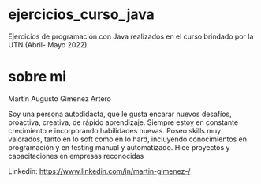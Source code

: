 # ejercicios_curso_java
Ejercicios de programación con Java realizados en el curso brindado por la UTN (Abril- Mayo 2022)

# sobre mi
Martín Augusto Gimenez Artero

Soy una persona autodidacta, que le gusta encarar nuevos
desafíos, proactiva, creativa, de rápido aprendizaje.
Siempre estoy en constante crecimiento e incorporando
habilidades nuevas. Poseo skills muy valorados, tanto en lo
soft como en lo hard, incluyendo conocimientos
en programación y en testing manual y automatizado. Hice proyectos y capacitaciones en empresas reconocidas

Linkedin:
https://www.linkedin.com/in/martin-gimenez-/
